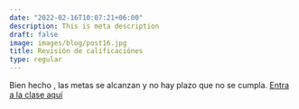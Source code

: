 ```yaml
---
date: "2022-02-16T10:07:21+06:00"
description: This is meta description
draft: false
image: images/blog/post16.jpg
title: Revisión de calificaciónes
type: regular
---
```

  


Bien hecho , las metas se alcanzan y no  hay plazo que no se cumpla. 
[Entra a la clase aquí]()